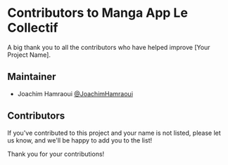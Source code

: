 # Contributors to Manga App Le Collectif

A big thank you to all the contributors who have helped improve [Your Project Name].

## Maintainer

- Joachim Hamraoui [@JoachimHamraoui ](https://github.com/JoachimHamraoui )

## Contributors

If you've contributed to this project and your name is not listed, please let us know, and we'll be happy to add you to the list!

Thank you for your contributions!

